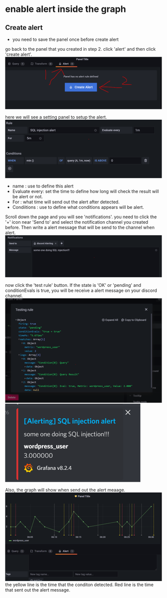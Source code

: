 # enable alert inside the graph

## Create alert
* you need to save the panel once before create alert

go back to the panel that you created in step 2. click 'alert' and then click 'create alert'.
![Alt text](https://raw.githubusercontent.com/KuroP1/katacoda-scenarios/main/Grafana/Grafana3/images/step%204-1.PNG "a title")

here we will see a setting panel to setup the alert.
![Alt text](https://raw.githubusercontent.com/KuroP1/katacoda-scenarios/main/Grafana/Grafana3/images/step%204-2.PNG "a title")

- name : use to define this alert
- Evaluate every: set the time to define how long will check the result will be alert or not.
- For : what time will send out the alert after detected.
- Condiitions : use to define what conditions appears will be alert.

Scroll down the page and you will see 'notifications'. you need to click the '+' icon near 'Send to' and select the notification channel you created before.
Then write a alert message that will be send to the channel when alert.
![Alt text](https://raw.githubusercontent.com/KuroP1/katacoda-scenarios/main/Grafana/Grafana3/images/step%204-3.PNG "a title")

now click the 'test rule' button. If the state is 'OK' or 'pending' and conditionEvals is true, you will be receive a alert message on your discord channel.
![Alt text](https://raw.githubusercontent.com/KuroP1/katacoda-scenarios/main/Grafana/Grafana3/images/step%204-4.PNG "a title")
![Alt text](https://raw.githubusercontent.com/KuroP1/katacoda-scenarios/main/Grafana/Grafana3/images/step%204-5.PNG "a title")

Also, the graph will show when send out the alert meaage.
![Alt text](https://raw.githubusercontent.com/KuroP1/katacoda-scenarios/main/Grafana/Grafana3/images/step%204-6.PNG "a title")
the yellow line is the time that the conditon detected. 
Red line is the time that sent out the alert message.



